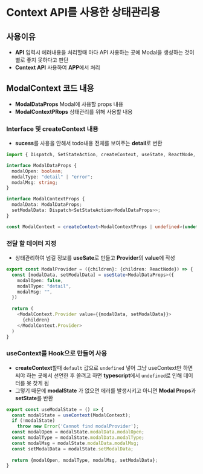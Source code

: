 # Context API를 사용한 상태관리용

## 사용이유

- **API** 입력시 에러내용을 처리할때 마다 API 사용하는 곳에 Modal을 생성하는 것이 별로 좋지
못하다고 판단
- **Context API** 사용하여 **APP**에서 처리

## ModalContext 코드 내용

- **ModalDataProps** Modal에 사용할 props 내용
- **ModalContextPRops** 상태관리를 위해 사용할 내용

### Interface 및 createContext 내용

- **sucess**를 사용을 안해서 todo내용 전체를 보여주는 **detail**로 변환

```typescript
import { Dispatch, SetStateAction, createContext, useState, ReactNode, useContext } from 'react'

interface ModalDataProps {
  modalOpen: boolean;
  modalType: "detail" | "error";
  modalMsg: string;
}

interface ModalContextProps {
  modalData: ModalDataProps;
  setModalData: Dispatch<SetStateAction<ModalDataProps>>;
}

const ModalContext = createContext<ModalContextProps | undefined>(undefined);
```

### 전달 할 데이터 지정

- 상태관리하여 넘길 정보를 **useSate**로 만들고 **Provider**의 **value**에 작성

```typescript
export const ModalProvider = ({children}: {children: ReactNode}) => {
  const [modalData, setModalData] = useState<ModalDataProps>({
    modalOpen: false,
    modalType: "detail",
    modalMsg: "",
  })
  
  return (
    <ModalContext.Provider value={{modalData, setModalData}}>
      {children}
    </ModalContext.Provider>
  )
}
```

### useContext를 Hook으로 만들어 사용

- **createContext**할때 `default` 값으로 `undefined` 넣어 그냥 useContext만 하면 써야 하는 곳에서 선언한 후 쓸려고 하면 **typescript**에서 `undefined`로 인해 데이터를 못 찾게 됨
- 그렇기 때문에 **modalState** 가 없으면 에러를 발생시키고 아니면 **Modal Props**과 **setState**를 반환

```typescript
export const useModalState = () => {
  const modalState = useContext(ModalContext);
  if (!modalState)
    throw new Error('Cannot find modalProvider');
  const modalOpen = modalState.modalData.modalOpen;
  const modalType = modalState.modalData.modalType;
  const modalMsg = modalState.modalData.modalMsg;
  const setModalData = modalState.setModalData;
  
  return {modalOpen, modalType, modalMsg, setModalData};
}
```
